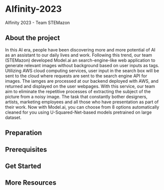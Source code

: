 # AIfinity-2023
AIfinity 2023 - Team STEMazon

## About the project

In this AI era, people have been discovering more and more potential of AI as an assistant to our daily lives and work. Following this trend, our team (STEMazon) developed Model.ai an search-engine-like web application to generate relevant images without background based on user inputs as tags. Utilizing AWS cloud computing services, user input in the search box will be sent to the cloud where requests are sent to the search engine API for images. The iamges are processed at our backend deployed with AWS, and returned and displayed on the user webpages. With this service, our team aim to eliminate the repetitive processes of extracting the subject of the picture from a noisy image. The task that constantly bother designers, artists, marketing employees and all those who have presentation as part of their work. Now with Model.ai, you can choose from 8 options automatically cleaned for you using U-Squared-Net-based models pretrained on large dataset.

## Preparation

## Prerequisites

## Get Started

## More Resources